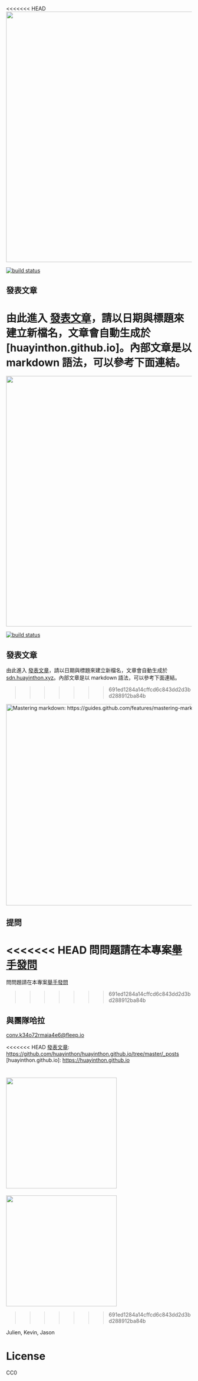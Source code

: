 <<<<<<< HEAD
[<img width="678" alt="" src="https://cloud.githubusercontent.com/assets/15030430/10376547/f5c054a6-6e30-11e5-9b38-c9bde118c5d1.png">](http://huayinthon.github.io)


[![build status](https://travis-ci.org/huayinthon/huayinthon.github.io.svg)](http://travis-ci.org/huayinthon/huayinthon.github.io)

## 發表文章

由此進入 [發表文章]，請以日期與標題來建立新檔名，文章會自動生成於[huayinthon.github.io]。內部文章是以 markdown 語法，可以參考下面連結。
=======
[<img width="678" alt="" src="https://cloud.githubusercontent.com/assets/15030430/10376547/f5c054a6-6e30-11e5-9b38-c9bde118c5d1.png">](http://sdn.huayinthon.xyz)


[![build status](https://travis-ci.org/huayinthon/til.svg)](http://travis-ci.org/huayinthon/til)

## 發表文章

由此進入 [發表文章]，請以日期與標題來建立新檔名，文章會自動生成於[sdn.huayinthon.xyz]。內部文章是以 markdown 語法，可以參考下面連結。
>>>>>>> 691ed1284a14cffcd6c843dd2d3bd288912ba84b

[<img width="545" alt="Mastering markdown: https://guides.github.com/features/mastering-markdown" src="https://cloud.githubusercontent.com/assets/1000669/10116069/5b7237fe-6456-11e5-95a8-3c4d3fbab4ad.png">](https://guides.github.com/features/mastering-markdown)

## 提問
<<<<<<< HEAD
問問題請在本專案[舉手發問](https://github.com/huayinthon/huayinthon.github.io/issues)
=======
問問題請在本專案[舉手發問](https://github.com/huayinthon/til/issues)
>>>>>>> 691ed1284a14cffcd6c843dd2d3bd288912ba84b

## 與團隊哈拉
conv.k34o72rmaia4e6@fleep.io


<<<<<<< HEAD
[發表文章]: https://github.com/huayinthon/huayinthon.github.io/tree/master/_posts
[huayinthon.github.io]: https://huayinthon.github.io

[<img width="300" alt="" src="https://cloud.githubusercontent.com/assets/15030430/10376612/576852ee-6e31-11e5-9b99-968814d5bf04.png">](http://huayinthon.github.io)
=======
[發表文章]: https://github.com/huayinthon/til/tree/master/_posts
[sdn.huayinthon.xyz]: https://sdn.huayinthon.xyz

[<img width="300" alt="" src="https://cloud.githubusercontent.com/assets/15030430/10376612/576852ee-6e31-11e5-9b99-968814d5bf04.png">](http://sdn.huayinthon.xyz)
>>>>>>> 691ed1284a14cffcd6c843dd2d3bd288912ba84b
 
Julien, Kevin, Jason

# License
CC0
